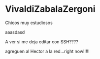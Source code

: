 # VivaldiZabalaZergoni
Chicos muy estudiosos

aaasdasd


A ver si me deja editar con SSH???? 

agreguen al Hector a la red...right now!!!!!
